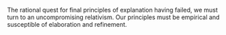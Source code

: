 The rational quest for final principles of explanation having failed, we must turn to an uncompromising relativism. Our principles must be empirical and susceptible of elaboration and refinement.
